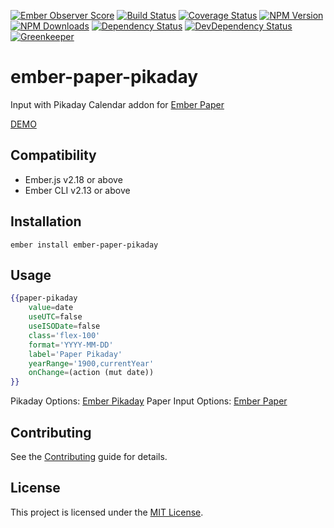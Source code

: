 [![Ember Observer Score](http://emberobserver.com/badges/ember-paper-pikaday.svg)](http://emberobserver.com/addons/ember-paper-pikaday)
[![Build Status](https://travis-ci.org/devotox/ember-paper-pikaday.svg)](http://travis-ci.org/devotox/ember-paper-pikaday)
[![Coverage Status](https://codecov.io/gh/devotox/ember-paper-pikaday/branch/master/graph/badge.svg)](https://codecov.io/gh/devotox/ember-paper-pikaday)
[![NPM Version](https://badge.fury.io/js/ember-paper-pikaday.svg)](http://badge.fury.io/js/ember-paper-pikaday)
[![NPM Downloads](https://img.shields.io/npm/dm/ember-paper-pikaday.svg)](https://www.npmjs.org/package/ember-paper-pikaday)
[![Dependency Status](https://david-dm.org/devotox/ember-paper-pikaday.svg)](https://david-dm.org/devotox/ember-paper-pikaday)
[![DevDependency Status](https://david-dm.org/devotox/ember-paper-pikaday/dev-status.svg)](https://david-dm.org/devotox/ember-paper-pikaday#info=devDependencies)
[![Greenkeeper](https://badges.greenkeeper.io/devotox/ember-paper-pikaday.svg)](https://greenkeeper.io/)

ember-paper-pikaday
==============================================================================

Input with Pikaday Calendar addon for [Ember Paper](https://github.com/miguelcobain/ember-paper)

[DEMO](https://devotox.github.io/ember-paper-pikaday)

Compatibility
------------------------------------------------------------------------------

* Ember.js v2.18 or above
* Ember CLI v2.13 or above

Installation
------------------------------------------------------------------------------

```
ember install ember-paper-pikaday
```

Usage
------------------------------------------------------------------------------

```handlebars
{{paper-pikaday
	value=date
	useUTC=false
	useISODate=false
	class='flex-100'
	format='YYYY-MM-DD'
	label='Paper Pikaday'
	yearRange='1900,currentYear'
	onChange=(action (mut date))
}}
```

Pikaday Options: [Ember Pikaday](https://github.com/edgycircle/ember-pikaday)
Paper Input Options: [Ember Paper](https://github.com/miguelcobain/ember-paper)

Contributing
------------------------------------------------------------------------------

See the [Contributing](CONTRIBUTING.md) guide for details.

License
------------------------------------------------------------------------------

This project is licensed under the [MIT License](LICENSE.md).

